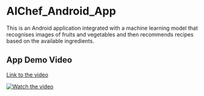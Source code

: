# AIChef_Android_App
This is an Android application integrated with a machine learning model that recognises images of fruits and vegetables and then recommends recipes based on the available ingredients.
## App Demo Video
[Link to the video](https://github.com/zenghuihuang/AIChef_Android_App/blob/main/Final%20demo%20video%202.mov)

[![Watch the video](https://img.youtube.com/vi/NSVf4INgz1U/0.jpg)](https://www.youtube.com/watch?v=NSVf4INgz1U)
